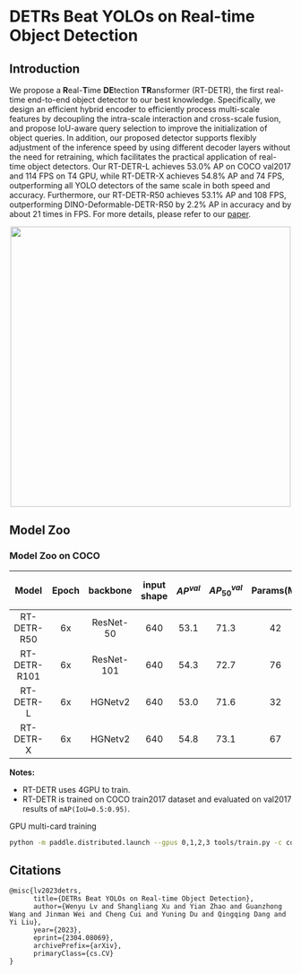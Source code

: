 # DETRs Beat YOLOs on Real-time Object Detection

## Introduction
We propose a **R**eal-**T**ime **DE**tection **TR**ansformer (RT-DETR), the first real-time end-to-end object detector to our best knowledge. Specifically, we design an efficient hybrid encoder to efficiently process multi-scale features by decoupling the intra-scale interaction and cross-scale fusion, and propose IoU-aware query selection to improve the initialization of object queries. In addition, our proposed detector supports flexibly adjustment of the inference speed by using different decoder layers without the need for retraining, which facilitates the practical application of real-time object detectors. Our RT-DETR-L achieves 53.0% AP on COCO val2017 and 114 FPS on T4 GPU, while RT-DETR-X achieves 54.8% AP and 74 FPS, outperforming all YOLO detectors of the same scale in both speed and accuracy. Furthermore, our RT-DETR-R50 achieves 53.1% AP and 108 FPS, outperforming DINO-Deformable-DETR-R50 by 2.2% AP in accuracy and by about 21 times in FPS. For more details, please refer to our [paper](https://arxiv.org/abs/2304.08069).

<div align="center">
  <img src="https://user-images.githubusercontent.com/17582080/232390925-54e58fe6-1c17-4610-90b9-7e5525577d80.png" width=500 />
</div>


## Model Zoo

### Model Zoo on COCO

| Model | Epoch | backbone  | input shape | $AP^{val}$ | $AP^{val}_{50}$| Params(M) | FLOPs(G) |  T4 TensorRT FP16(FPS) | Pretrained Model | config |
|:--------------:|:-----:|:----------:| :-------:|:--------------------------:|:---------------------------:|:---------:|:--------:| :---------------------: |:------------------------------------------------------------------------------------:|:-------------------------------------------:|
| RT-DETR-R50 | 6x |  ResNet-50 | 640 | 53.1 | 71.3 | 42 | 136 | 108 | [download](https://bj.bcebos.com/v1/paddledet/models/rtdetr_r50vd_6x_coco.pdparams) | [config](./rtdetr_r50vd_6x_coco.yml)
| RT-DETR-R101 | 6x |  ResNet-101 | 640 | 54.3 | 72.7 | 76 | 259 | 74 | [download](https://bj.bcebos.com/v1/paddledet/models/rtdetr_r101vd_6x_coco.pdparams) | [config](./rtdetr_r101vd_6x_coco.yml)
| RT-DETR-L | 6x |  HGNetv2 | 640 | 53.0 | 71.6 | 32 | 110 | 114 | [coming soon](https://bj.bcebos.com/v1/paddledet/models/rtdetr_hgnetv2_l_6x_coco.pdparams) | [coming soon](rtdetr_hgnetv2_l_6x_coco.yml)
| RT-DETR-X | 6x |  HGNetv2 | 640 | 54.8 | 73.1 | 67 | 234 | 74 | [coming soon](https://bj.bcebos.com/v1/paddledet/models/rtdetr_hgnetv2_x_6x_coco.pdparams) | [coming soon](rtdetr_hgnetv2_x_6x_coco.yml)

**Notes:**
- RT-DETR uses 4GPU to train.
- RT-DETR is trained on COCO train2017 dataset and evaluated on val2017 results of `mAP(IoU=0.5:0.95)`.

GPU multi-card training
```bash
python -m paddle.distributed.launch --gpus 0,1,2,3 tools/train.py -c configs/rtdetr/rtdetr_r50vd_6x_coco.yml --fleet --eval
```

## Citations
```
@misc{lv2023detrs,
      title={DETRs Beat YOLOs on Real-time Object Detection},
      author={Wenyu Lv and Shangliang Xu and Yian Zhao and Guanzhong Wang and Jinman Wei and Cheng Cui and Yuning Du and Qingqing Dang and Yi Liu},
      year={2023},
      eprint={2304.08069},
      archivePrefix={arXiv},
      primaryClass={cs.CV}
}
```
